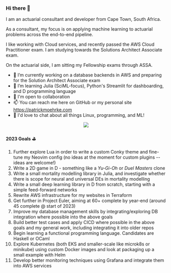 ### Hi there 👋

I am an actuarial consultant and developer from Cape Town, South Africa. 

As a consultant, my focus is on applying machine learning to actuarial problems across the end-to-end pipeline.

I like working with Cloud services, and recently passed the AWS Cloud Practitioner exam. I am studying towards the Solutions Architect Associate exam.

On the actuarial side, I am sitting my Fellowship exams through ASSA.

- 🔭 I’m currently working on a database backends in AWS and preparing for the Solution Architect Associate exam
- 🌱 I’m learning Julia (SciML-focus), Python's Streamlit for dashboarding, and D programming language
- 👯 I'm open to collaboration
- 📫 You can reach me here on GitHub or my personal site https://patrickmoehrke.com
- 💬 I'd love to chat about all things Linux, programming, and ML!

<p align="center">
<img src="https://github-readme-stats-lake-gamma.vercel.app/api?username=patrickm663&count_private=true&hide_border=true&show_icons=true&theme=tokyonight">
</p>

#### 2023 Goals ⛳
1. Further explore Lua in order to write a custom Conky theme and fine-tune my Neovim config (no ideas at the moment for custom plugins -- ideas are welcome!)
2. Write a 2D game in D - something like a _Yu-Gi-Oh_ or _Duel Masters_ clone
3. Write a small mortality modelling library in Julia, and investigate whether there is scope for neural and universal DEs in mortality modelling
4. Write a small deep learning library in D from scratch, starting with a simple feed-forward networks
5. Rewrite AWS infrastructure for my websites in Terraform
6. Get further in Project Euler, aiming at 60+ complete by year-end (around 45 complete @ start of 2023)
7. Improve my database management skills by integrating/exploring DB integration where possible into the above goals
8. Build better test cases and apply CICD where possible in the above goals and my general work, including integrating it into older repos
9. Begin learning a functional programming language. Candidates are Haskell or OCaml
10. Explore Kubernetes (both EKS and smaller-scale like microk8s or minikube) using custom Docker images and look at packaging up a small example with Helm
11. Develop better monitoring techniques using Grafana and integrate them into AWS services

